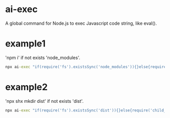 # ai-exec
A global command for Node.js to exec Javascript code string, like eval().
# example1
'npm i' if not exists 'node_modules'.
```cmd
npx ai-exec "if(require('fs').existsSync('node_modules')){}else{require('child_process').execSync('npm i', { stdio: 'inherit' });}"
```
# example2
'npx shx mkdir dist' if not exists 'dist'.
```cmd
npx ai-exec "if(require('fs').existsSync('dist')){}else{require('child_process').execSync('npx shx mkdir dist', { stdio: 'inherit' });}"
```
